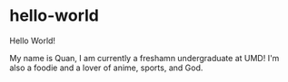 # hello-world
Hello World!

My name is Quan, I am currently a freshamn undergraduate at UMD!
I'm also a foodie and a lover of anime, sports, and God.
